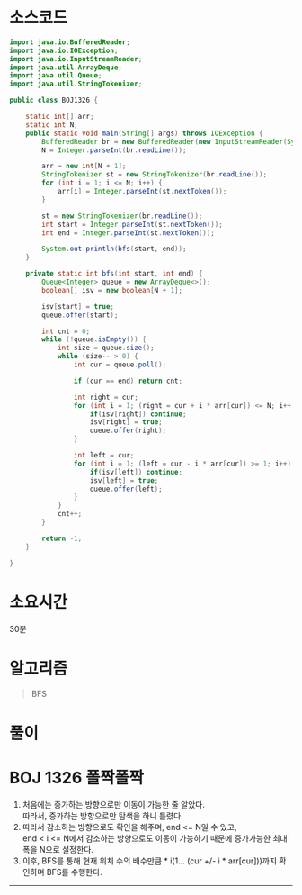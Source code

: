 # 소스코드

```Java
import java.io.BufferedReader;
import java.io.IOException;
import java.io.InputStreamReader;
import java.util.ArrayDeque;
import java.util.Queue;
import java.util.StringTokenizer;

public class BOJ1326 {

    static int[] arr;
    static int N;
    public static void main(String[] args) throws IOException {
        BufferedReader br = new BufferedReader(new InputStreamReader(System.in));
        N = Integer.parseInt(br.readLine());

        arr = new int[N + 1];
        StringTokenizer st = new StringTokenizer(br.readLine());
        for (int i = 1; i <= N; i++) {
            arr[i] = Integer.parseInt(st.nextToken());
        }

        st = new StringTokenizer(br.readLine());
        int start = Integer.parseInt(st.nextToken());
        int end = Integer.parseInt(st.nextToken());

        System.out.println(bfs(start, end));
    }

    private static int bfs(int start, int end) {
        Queue<Integer> queue = new ArrayDeque<>();
        boolean[] isv = new boolean[N + 1];

        isv[start] = true;
        queue.offer(start);

        int cnt = 0;
        while (!queue.isEmpty()) {
            int size = queue.size();
            while (size-- > 0) {
                int cur = queue.poll();

                if (cur == end) return cnt;

                int right = cur;
                for (int i = 1; (right = cur + i * arr[cur]) <= N; i++) {
                    if(isv[right]) continue;
                    isv[right] = true;
                    queue.offer(right);
                }

                int left = cur;
                for (int i = 1; (left = cur - i * arr[cur]) >= 1; i++) {
                    if(isv[left]) continue;
                    isv[left] = true;
                    queue.offer(left);
                }
            }
            cnt++;
        }

        return -1;
    }

}
```

# 소요시간

30분

# 알고리즘

> BFS

# 풀이

# BOJ 1326 폴짝폴짝

1. 처음에는 증가하는 방향으로만 이동이 가능한 줄 알았다.    
    따라서, 증가하는 방향으로만 탐색을 하니 틀렸다.
2. 따라서 감소하는 방향으로도 확인을 해주며, end <= N일 수 있고,    
 end < i <= N에서 감소하는 방향으로도 이동이 가능하기 때문에 증가가능한 최대 폭을 N으로 설정한다.
3. 이후, BFS를 통해 현재 위치 수의 배수만큼 * i(1... (cur +/- i * arr[cur]))까지 확인하며 BFS를 수행한다.



---
